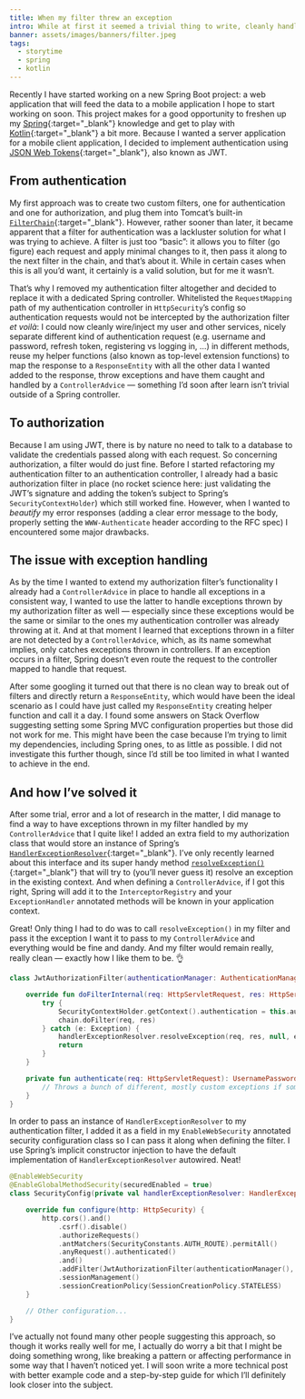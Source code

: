 ```yaml
---
title: When my filter threw an exception
intro: While at first it seemed a trivial thing to write, cleanly handling exceptions thrown in servlet filters isn't that obvious in Spring Boot.
banner: assets/images/banners/filter.jpeg
tags:
  - storytime
  - spring
  - kotlin
---
```


Recently I have started working on a new Spring Boot project: a web application that will feed the data to a mobile application I hope to start working on soon. This project makes for a good opportunity to freshen up my [Spring](https://spring.io/){:target="_blank"} knowledge and get to play with [Kotlin](https://kotlinlang.org/){:target="_blank"} a bit more. Because I wanted a server application for a mobile client application, I decided to implement authentication using [JSON Web Tokens](https://jwt.io/){:target="_blank"}, also known as JWT.

## From authentication

My first approach was to create two custom filters, one for authentication and one for authorization, and plug them into Tomcat’s built-in [`FilterChain`](https://tomcat.apache.org/tomcat-8.0-doc/servletapi/javax/servlet/FilterChain.html){:target="_blank"}. However, rather sooner than later, it became apparent that a filter for authentication was a lackluster solution for what I was trying to achieve. A filter is just too “basic”: it allows you to filter (go figure) each request and apply minimal changes to it, then pass it along to the next filter in the chain, and that’s about it. While in certain cases when this is all you’d want, it certainly is a valid solution, but for me it wasn’t.

That’s why I removed my authentication filter altogether and decided to replace it with a dedicated Spring controller. Whitelisted the `RequestMapping` path of my authentication controller in `HttpSecurity`’s config so authentication requests would not be intercepted by the authorization filter _et voilà_: I could now cleanly wire/inject my user and other services, nicely separate different kind of authentication request (e.g. username and password, refresh token, registering vs logging in, …) in different methods, reuse my helper functions (also known as top-level extension functions) to map the response to a `ResponseEntity` with all the other data I wanted added to the response, throw exceptions and have them caught and handled by a `ControllerAdvice` — something I’d soon after learn isn’t trivial outside of a Spring controller.

## To authorization

Because I am using JWT, there is by nature no need to talk to a database to validate the credentials passed along with each request. So concerning authorization, a filter would do just fine. Before I started refactoring my authentication filter to an authentication controller, I already had a basic authorization filter in place (no rocket science here: just validating the JWT’s signature and adding the token’s subject to Spring’s `SecurityContextHolder`) which still worked fine. However, when I wanted to _beautify_ my error responses (adding a clear error message to the body, properly setting the `WWW-Authenticate` header according to the RFC spec) I encountered some major drawbacks.

## The issue with exception handling

As by the time I wanted to extend my authorization filter’s functionality I already had a `ControllerAdvice` in place to handle all exceptions in a consistent way, I wanted to use the latter to handle exceptions thrown by my authorization filter as well — especially since these exceptions would be the same or similar to the ones my authentication controller was already throwing at it. And at that moment I learned that exceptions thrown in a filter are not detected by a `ControllerAdvice`, which, as its name somewhat implies, only catches exceptions thrown in controllers. If an exception occurs in a filter, Spring doesn’t even route the request to the controller mapped to handle that request.

After some googling it turned out that there is no clean way to break out of filters and directly return a `ResponseEntity`, which would have been the ideal scenario as I could have just called my `ResponseEntity` creating helper function and call it a day. I found some answers on Stack Overflow suggesting setting some Spring MVC configuration properties but those did not work for me. This might have been the case because I’m trying to limit my dependencies, including Spring ones, to as little as possible. I did not investigate this further though, since I’d still be too limited in what I wanted to achieve in the end.

## And how I’ve solved it

After some trial, error and a lot of research in the matter, I did manage to find a way to have exceptions thrown in my filter handled by my `ControllerAdvice` that I quite like! I added an extra field to my authorization class that would store an instance of Spring’s [`HandlerExceptionResolver`](https://docs.spring.io/spring/docs/current/javadoc-api/org/springframework/web/servlet/HandlerExceptionResolver.html){:target="_blank"}. I’ve only recently learned about this interface and its super handy method [`resolveException()`](https://docs.spring.io/spring/docs/current/javadoc-api/org/springframework/web/servlet/HandlerExceptionResolver.html#resolveException-javax.servlet.http.HttpServletRequest-javax.servlet.http.HttpServletResponse-java.lang.Object-java.lang.Exception-){:target="_blank"} that will try to (you’ll never guess it) resolve an exception in the existing context. And when defining a `ControllerAdvice`, if I got this right, Spring will add it to the `InterceptorRegistry` and your `ExceptionHandler` annotated methods will be known in your application context.

Great! Only thing I had to do was to call `resolveException()`  in my filter and pass it the exception I want it to pass to my `ControllerAdvice` and everything would be fine and dandy. And my filter would remain really, really clean — exactly how I like them to be. 👌

```kotlin
class JwtAuthorizationFilter(authenticationManager: AuthenticationManager, private val handlerExceptionResolver: HandlerExceptionResolver) : BasicAuthenticationFilter(authenticationManager) {

    override fun doFilterInternal(req: HttpServletRequest, res: HttpServletResponse, chain: FilterChain) {
        try {
            SecurityContextHolder.getContext().authentication = this.authenticate(req)
            chain.doFilter(req, res)
        } catch (e: Exception) {
            handlerExceptionResolver.resolveException(req, res, null, e)
            return
        }
    }

    private fun authenticate(req: HttpServletRequest): UsernamePasswordAuthenticationToken {
        // Throws a bunch of different, mostly custom exceptions if something's not a-ok
    }
}
```

In order to pass an instance of `HandlerExceptionResolver` to my authentication filter, I added it as a field in my `EnableWebSecurity` annotated security configuration class so I can pass it along when defining the filter. I use Spring’s implicit constructor injection to have the default implementation of `HandlerExceptionResolver` autowired. Neat!

```kotlin
@EnableWebSecurity
@EnableGlobalMethodSecurity(securedEnabled = true)
class SecurityConfig(private val handlerExceptionResolver: HandlerExceptionResolver) : WebSecurityConfigurerAdapter() {

    override fun configure(http: HttpSecurity) {
        http.cors().and()
            .csrf().disable()
            .authorizeRequests()
            .antMatchers(SecurityConstants.AUTH_ROUTE).permitAll()
            .anyRequest().authenticated()
            .and()
            .addFilter(JwtAuthorizationFilter(authenticationManager(), handlerExceptionResolver))
            .sessionManagement()
            .sessionCreationPolicy(SessionCreationPolicy.STATELESS)
    }

    // Other configuration...
}
```

I’ve actually not found many other people suggesting this approach, so though it works really well for me, I actually do worry a bit that I might be doing something wrong, like breaking a pattern or affecting performance in some way that I haven’t noticed yet. I will soon write a more technical post with better example code and a step-by-step guide for which I’ll definitely look closer into the subject.
